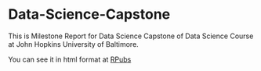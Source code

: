 # Data-Science-Capstone

This is Milestone Report for Data Science Capstone of Data Science Course at John Hopkins University of Baltimore. 

You can see it in html format at [RPubs](http://rpubs.com/PestoVerde/137113)

